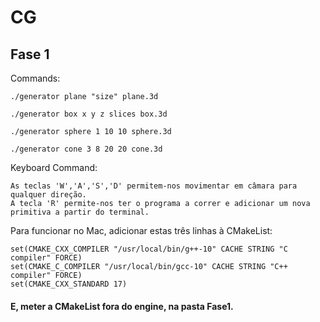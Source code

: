 # CG

## Fase 1
Commands:

    ./generator plane "size" plane.3d

    ./generator box x y z slices box.3d
    
    ./generator sphere 1 10 10 sphere.3d
    
    ./generator cone 3 8 20 20 cone.3d
    
Keyboard Command:

    As teclas 'W','A','S','D' permitem-nos movimentar em câmara para qualquer direção.
    A tecla 'R' permite-nos ter o programa a correr e adicionar um nova primitiva a partir do terminal.


Para funcionar no Mac, adicionar estas três linhas à CMakeList:

    set(CMAKE_CXX_COMPILER "/usr/local/bin/g++-10" CACHE STRING "C compiler" FORCE)
    set(CMAKE_C_COMPILER "/usr/local/bin/gcc-10" CACHE STRING "C++ compiler" FORCE)
    set(CMAKE_CXX_STANDARD 17)
#### E, meter a CMakeList fora do engine, na pasta Fase1.



    
